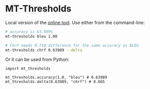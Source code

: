 # MT-Thresholds

Local version of the [online tool](https://kocmitom.github.io/MT-Thresholds). Use either from the command-line:
```bash
# accuracy is 63.989%
mt-thresholds bleu 1.00

# ChrF needs 0.710 difference for the same accuracy as BLEU
mt-thresholds chrf 0.63989 --delta
```

Or it can be used from Python:
```python3
import mt_thresholds

mt_thresholds.accuracy(1.0, "bleu") # 0.63989
mt_thresholds.delta(0.63989, "chrf") # 0.665
```


<!-- 
Notes for maintainers:

cd python-tool
pip install build twine

python3 -m build

twine check dist/*

# first tets
twine upload -r testpypi dist/*

# live
twine upload dist/* -u __token__
# user __token__ as username and the API token generated online
-->